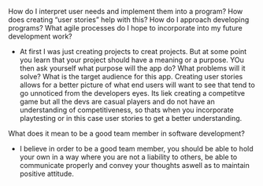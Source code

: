 How do I interpret user needs and implement them into a program? How does creating “user stories” help with this?
How do I approach developing programs? What agile processes do I hope to incorporate into my future development work?

- At first I was just creating projects to creat projects. But at some point you learn that your project should have a meaning or a purpose. YOu then ask yourself what purpose will the app do? What problems will it solve? What is the target audience for this app. Creating user stories allows for a better picture of what end users will want to see that tend to go unnoticed from the developers eyes. Its liek creating a competitve game but all the devs are casual players and do not have an understanding of competitiveness, so thats when you incorporate playtesting or in this case user stories to get a better understanding.


What does it mean to be a good team member in software development?
- I believe in order to be a good team member, you should be able to hold your own in a way where you are not a liability to others, be able to communicate properly and convey your thoughts aswell as to maintain  positive attitude. 
